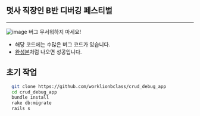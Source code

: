 ## 멋사 직장인 B반 디버깅 페스티벌
---

![image](https://user-images.githubusercontent.com/16815814/61551816-289f0200-aa91-11e9-84d1-24d9f1892758.png)
버그 무서워하지 마세요!

- 해당 코드에는 수많은 버그 코드가 있습니다.
- [완성본](https://young-island-10448.herokuapp.com/)처럼 나오면 성공입니다.

## 초기 작업

```bash
  git clone https://github.com/worklionbclass/crud_debug_app
  cd crud_debug_app
  bundle install
  rake db:migrate
  rails s
```
